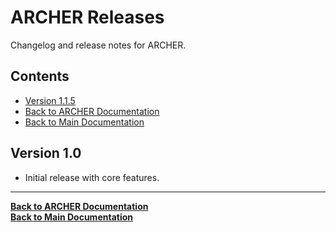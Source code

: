# ARCHER Releases

Changelog and release notes for ARCHER.

## Contents


- [Version 1.1.5](./Versions/ARCHER-1.1.5/1.1.5.md)
- [Back to ARCHER Documentation](../ARCHER.md)
- [Back to Main Documentation](../../README.md)

## Version 1.0

- Initial release with core features.

---

**[Back to ARCHER Documentation](../ARCHER.md)**  
**[Back to Main Documentation](../../README.md)**

